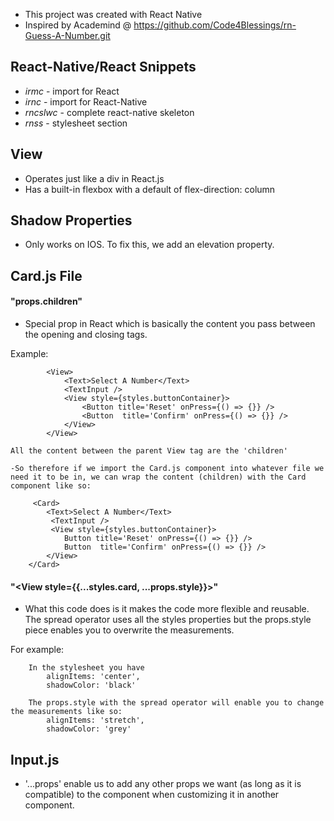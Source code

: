 - This project was created with React Native
- Inspired by Academind @ https://github.com/Code4Blessings/rn-Guess-A-Number.git

## React-Native/React Snippets
- *irmc* - import for React
- *irnc* - import for React-Native
- *rncslwc* - complete react-native skeleton
- *rnss* - stylesheet section

## View
- Operates just like a div in React.js
- Has a built-in flexbox with a default of flex-direction: column

## Shadow Properties
- Only works on IOS. To fix this, we add an elevation property.

## Card.js File

#### "props.children"
- Special prop in React which is basically the content you pass between the opening and closing tags.

Example:

```
        <View>
            <Text>Select A Number</Text>
            <TextInput />
            <View style={styles.buttonContainer}>
                <Button title='Reset' onPress={() => {}} />
                <Button  title='Confirm' onPress={() => {}} /> 
            </View>
        </View>

```
    All the content between the parent View tag are the 'children'

    -So therefore if we import the Card.js component into whatever file we need it to be in, we can wrap the content (children) with the Card component like so:

```
     <Card>
        <Text>Select A Number</Text>
         <TextInput />
         <View style={styles.buttonContainer}>
            Button title='Reset' onPress={() => {}} />
            Button  title='Confirm' onPress={() => {}} /> 
        </View>
    </Card>
```

#### "<View style={{...styles.card, ...props.style}}>"
- What this code does is it makes the code more flexible and reusable.  The spread operator uses all the styles properties but the props.style piece enables you to overwrite the measurements.

For example:

```
    In the stylesheet you have
        alignItems: 'center',
        shadowColor: 'black'
    
    The props.style with the spread operator will enable you to change the measurements like so:
        alignItems: 'stretch',
        shadowColor: 'grey'

```

## Input.js
- '...props' enable us to add any other props we want (as long as it is compatible) to the component when customizing it in another component.




